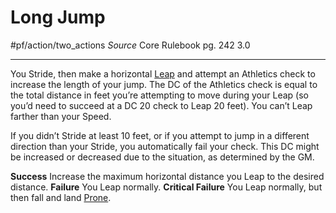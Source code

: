 # Long Jump
#pf/action/two_actions
*Source* Core Rulebook pg. 242 3.0

---
You Stride, then make a horizontal [Leap](Leap.md) and attempt an Athletics check to increase the length of your jump. The DC of the Athletics check is equal to the total distance in feet you’re attempting to move during your Leap (so you’d need to succeed at a DC 20 check to Leap 20 feet). You can’t Leap farther than your Speed.

If you didn’t Stride at least 10 feet, or if you attempt to jump in a different direction than your Stride, you automatically fail your check. This DC might be increased or decreased due to the situation, as determined by the GM.

**Success** Increase the maximum horizontal distance you Leap to the desired distance.
**Failure** You Leap normally.
**Critical Failure** You Leap normally, but then fall and land [Prone](../Conditions/Prone.md).